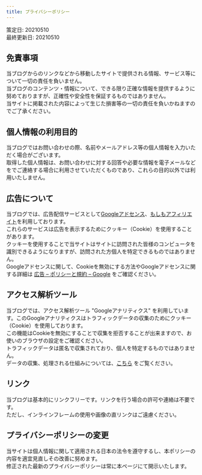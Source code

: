 ```yaml
---
title: プライバシーポリシー
---
```


策定日: 20210510  
最終更新日: 20210510  

## 免責事項

当ブログからのリンクなどから移動したサイトで提供される情報、サービス等について一切の責任を負いません。  
当ブログのコンテンツ・情報について、できる限り正確な情報を提供するように努めておりますが、正確性や安全性を保証するものではありません。  
当サイトに掲載された内容によって生じた損害等の一切の責任を負いかねますのでご了承ください。  

## 個人情報の利用目的

当ブログではお問い合わせの際、名前やメールアドレス等の個人情報を入力いただく場合がございます。  
取得した個人情報は、お問い合わせに対する回答や必要な情報を電子メールなどをでご連絡する場合に利用させていただくものであり、これらの目的以外では利用いたしません。  

## 広告について

当ブログでは、広告配信サービスとして[Googleアドセンス](https://www.google.com/intl/ja_jp/adsense/start/ "google_adsense")、[もしもアフィリエイト](https://af.moshimo.com/ "mosimo_afi")を利用しております。  
これらのサービスは広告を表示するためにクッキー（Cookie）を使用することがあります。  
クッキーを使用することで当サイトはサイトに訪問された皆様のコンピュータを識別できるようになりますが、訪問された方個人を特定できるものではありません。  
Googleアドセンスに関して、Cookieを無効にする方法やGoogleアドセンスに関する詳細は [広告 – ポリシーと規約 – Google](https://policies.google.com/technologies/ads?gl=jp "adsense_policy") をご確認ください。  

## アクセス解析ツール

当ブログでは、アクセス解析ツール "Googleアナリティクス" を利用しています。このGoogleアナリティクスはトラフィックデータの収集のためにクッキー（Cookie）を使用しております。  
この機能はCookieを無効にすることで収集を拒否することが出来ますので、お使いのブラウザの設定をご確認ください。  
トラフィックデータは匿名で収集されており、個人を特定するものではありません。  
データの収集、処理される仕組みについては、[こちら](https://policies.google.com/technologies/partner-sites?hl=ja) をご覧ください。  

## リンク

当ブログは基本的にリンクフリーです。リンクを行う場合の許可や連絡は不要です。  
ただし、インラインフレームの使用や画像の直リンクはご遠慮ください。  

## プライバシーポリシーの変更

当サイトは個人情報に関して適用される日本の法令を遵守するし、本ポリシーの内容を適宜見直しその改善に努めます。  
修正された最新のプライバシーポリシーは常に本ページにて開示いたします。
